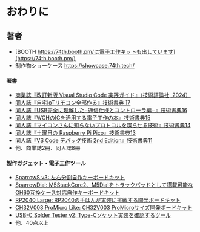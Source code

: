 # おわりに

## 著者

- [BOOTH https://74th.booth.pm/に電子工作キットも出しています](https://74th.booth.pm/)
- 制作物ショーケース https://showcase.74th.tech/

#### 著書

- [商業誌『改訂新版 Visual Studio Code 実践ガイド』（技術評論社, 2024）](https://gihyo.jp/book/2024/978-4-297-13909-4)
- [同人誌『自宅IoTリモコン全部作る』技術書典 17](https://74th.booth.pm/items/6201064)
- [同人誌『USB完全に理解した−通信仕様とコントローラ編−』技術書典16](https://74th.booth.pm/items/5826037)
- [同人誌『WCHのICを活用する電子工作の本』技術書典15](https://74th.booth.pm/items/5261331)
- [同人誌『マイコンさんに知らないプロトコルを喋らせる技術』技術書典14](https://74th.booth.pm/items/4799571)
- [同人誌『土曜日の Raspberry Pi Pico』技術書典13](https://74th.booth.pm/items/4161550)
- [同人誌『VS Code デバッグ技術 2nd Edition』技術書典11](https://74th.booth.pm/items/3338895)
- 他、商業誌2冊、同人誌8冊

#### 製作ガジェット・電子工作ツール

- [SparrowS v3: 左右分割自作キーボードキット](https://74th.booth.pm/items/6655442)
- [SparrowDial: M5StackCore2、M5Dialをトラックパッドとして搭載可能なGH60互換ケース対応自作キーボードキット](https://74th.booth.pm/items/5525751)
- [RP2040 Large: RP2040の手はんだ実装に挑戦する開発ボードキット](https://74th.booth.pm/items/3929664)
- [CH32V003 ProMicro Like: CH32V003 ProMicroサイズ開発ボードキット](https://74th.booth.pm/items/4645948)
- [USB-C Solder Tester v2: Type-Cソケット実装を確認するツール](https://74th.booth.pm/items/5812941)
- 他、40点以上
